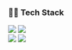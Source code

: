 <!--  <img width='400' src="https://github-readme-streak-stats.herokuapp.com/?user=sirius506775&theme=highcontrast"/> -->



<!-- <div align="center">
<img src="https://komarev.com/ghpvc/?username=Sirius506775&&style=flat-square" align="right" />
</div>  -->

<!-- <img width='300' src="https://github-readme-stats.vercel.app/api/top-langs/?username=sirius506775" />-->
 
 
 ### 👩‍💻 Tech Stack 
<div align="left">
   <img src="https://img.shields.io/badge/java-%23ED8B00.svg?style=for-the-badge&logo=openjdk&logoColor=white">
   <img src="https://img.shields.io/badge/dart-%230175C2.svg?style=for-the-badge&logo=dart&logoColor=white">
<!--    <img src="https://img.shields.io/badge/javascript-%23323330.svg?style=for-the-badge&logo=javascript&logoColor=%23F7DF1E">  -->
</div>
<div>
    <img src="https://img.shields.io/badge/Spring_Boot-F2F4F9?style=for-the-badge&logo=spring-boot"/>
    <img src="https://img.shields.io/badge/Flutter-%2302569B.svg?style=for-the-badge&logo=Flutter&logoColor=white"/>
<!--     <img src="https://img.shields.io/badge/react-%2320232a.svg?style=for-the-badge&logo=react&logoColor=%2361DAFB"/> -->
<!--     <img src="https://img.shields.io/badge/Linux-FCC624?style=for-the-badge&logo=linux&logoColor=black"/> -->
</div>
<br/>
<!--  <span><img width='400' src="https://github-readme-stats-eight-theta.vercel.app/api?username=Sirius506775&show_icons=true&include_all_commits=true&count_private=true"/>  </span>
 <span><img width='400' src="https://github-readme-streak-stats.herokuapp.com/?user=sirius506775" /> 
 </span>
<span><img width='600' src="https://github-profile-trophy.vercel.app/?username=sirius506775" /></span>
 -->


    
<!-- ### 📋 Languages
<div align="left">
   <img src="https://img.shields.io/badge/java-%23ED8B00.svg?style=for-the-badge&logo=openjdk&logoColor=white">
   <img src="https://img.shields.io/badge/dart-%230175C2.svg?style=for-the-badge&logo=dart&logoColor=white">
   <img src="https://img.shields.io/badge/javascript-%23323330.svg?style=for-the-badge&logo=javascript&logoColor=%23F7DF1E">
</div> -->

<!-- ### 📚 Frameworks, Platforms and Libraries
<div align="left">
    <img src="https://img.shields.io/badge/Flutter-%2302569B.svg?style=for-the-badge&logo=Flutter&logoColor=white">
    <img src="https://img.shields.io/badge/Spring-6DB33F?style=for-the-badge&logo=spring&logoColor=white">
    <img src="https://img.shields.io/badge/Spring_Boot-F2F4F9?style=for-the-badge&logo=spring-boot">
    <img src="https://img.shields.io/badge/Spring_Security-6DB33F?style=for-the-badge&logo=Spring-Security&logoColor=white">
    <img src="https://img.shields.io/badge/Hibernate-59666C?style=for-the-badge&logo=Hibernate&logoColor=white">
    <img src="https://img.shields.io/badge/threejs-black?style=for-the-badge&logo=three.js&logoColor=white">
    <img src="https://img.shields.io/badge/react-%2320232a.svg?style=for-the-badge&logo=react&logoColor=%2361DAFB">
    <img src="https://img.shields.io/badge/JWT-black?style=for-the-badge&logo=JSON%20web%20tokens">
    <img src="https://img.shields.io/badge/bootstrap-%238511FA.svg?style=for-the-badge&logo=bootstrap&logoColor=white">
</div> -->

<!-- ### 💻 IDEs/Editors
<div align="left">
    <img src="https://img.shields.io/badge/IntelliJIDEA-000000.svg?style=for-the-badge&logo=intellij-idea&logoColor=white">
    <img src="https://img.shields.io/badge/Visual%20Studio%20Code-0078d7.svg?style=for-the-badge&logo=visual-studio-code&logoColor=white">
    <img src="https://img.shields.io/badge/Android%20Studio-3DDC84.svg?style=for-the-badge&logo=android-studio&logoColor=white">
    <img src="https://img.shields.io/badge/Obsidian-%23483699.svg?style=for-the-badge&logo=obsidian&logoColor=white">
</div> -->

<!-- ### 💾 Databases
<div align="left">
   <img src="https://img.shields.io/badge/MySQL-005C84?style=for-the-badge&logo=mysql&logoColor=white">
   <img src="https://img.shields.io/badge/MariaDB-003545?style=for-the-badge&logo=mariadb&logoColor=white">
   <img src="https://img.shields.io/badge/Oracle-F80000?style=for-the-badge&logo=Oracle&logoColor=white">
   <img src="https://img.shields.io/badge/Firebase-039BE5?style=for-the-badge&logo=Firebase&logoColor=white">
</div> -->

<!-- ### ☁️ Hosting/SaaS
<div align="left">
   <img src="https://img.shields.io/badge/AWS-%23FF9900.svg?style=for-the-badge&logo=amazon-aws&logoColor=white">
   <img src="https://img.shields.io/badge/firebase-%23039BE5.svg?style=for-the-badge&logo=firebase">
   <img src="https://img.shields.io/badge/NAVER CLOUD-03C75A?style=for-the-badge&logo=NAVER&logoColor=FFFFFF">
</div> -->


   
<!-- <p align="left">
  <a href="https://github.com/Sirius506775">
    <img height="180em" src="https://github-readme-stats-eight-theta.vercel.app/api?username=Sirius506775&show_icons=true&theme=chartreuse-dark&include_all_commits=true&count_private=true"/>
<!--       <img height="180em" src="https://github-readme-stats-eight-theta.vercel.app/api/top-langs/?username=Sirius506775&layout=compact&langs_count=8&theme=chartreuse-dark"/>
   </a>
</p> -->

<!-- ![LeetCode Stats](https://leetcard.jacoblin.cool/tyrano00?theme=nord&font=ABeeZee&ext=activity)-->
 
<!--  ![LeetCode](https://img.shields.io/badge/LeetCode-000000?style=for-the-badge&logo=LeetCode&logoColor=#d16c06) -->

<!-- <a href="https://opgc.me/#/users/sirius506775" target="_blank"><img src="https://api.opgc.me/githubs/users/sirius506775/tag/?theme=basic" /></a> -->
